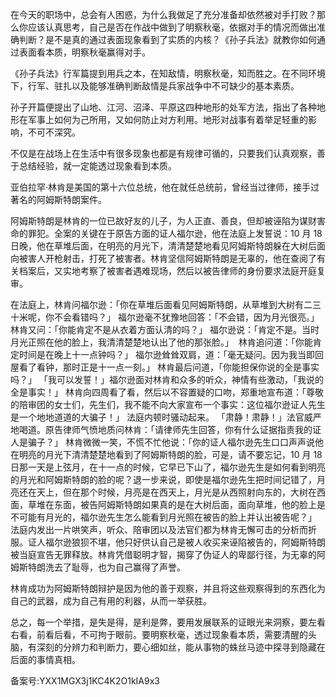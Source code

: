 在今天的职场中，总会有人困惑，为什么我做足了充分准备却依然被对手打败？那么你应该认真思考，自己是否在作战中做到了明察秋毫，依据对手的情况而做出准确判断？是不是真的通过表面现象看到了实质的内核？《孙子兵法》就教你如何通过表面看本质，明察秋毫赢得对手。

《孙子兵法》行军篇提到用兵之本，在知敌情，明察秋毫，知而胜之。在不同环境下，行军、驻扎以及能够准确判断敌情是兵家战争中不可缺少的基本素质。

孙子开篇便提出了山地、江河、沼泽、平原这四种地形的处军方法，指出了各种地形在军事上如何为己所用，又如何防止对方利用。地形对战事有着举足轻重的影响，不可不深究。

不仅是在战场上在生活中有很多现象也都是有规律可循的，只要我们认真观察，善于总结经验，就一定能透过现象看到本质。

亚伯拉罕·林肯是美国的第十六位总统，他在就任总统前，曾经当过律师，接手过著名的阿姆斯特朗案件。

阿姆斯特朗是林肯的一位已故好友的儿子，为人正直、善良，但却被诬陷为谋财害命的罪犯。全案的关键在于原告方面的证人福尔逊，他在法庭上发誓说：10 月 18 日晚，他在草堆后面，在明亮的月光下，清清楚楚地看见阿姆斯特朗躲在大树后面向被害人开枪射击，打死了被害者。林肯坚信阿姆斯特朗是无辜的，他在查阅了有关档案后，又实地考察了被害者遇难现场，然后以被告律师的身份要求法庭开庭复审。

在法庭上，林肯问福尔逊：「你在草堆后面看见阿姆斯特朗，从草堆到大树有二三十米呢，你不会看错吗？」 福尔逊毫不犹豫地回答：「不会错，因为月光很亮。」 林肯又问：「你能肯定不是从衣着方面认清的吗？」 福尔逊说：「肯定不是。当时月光正照在他的脸上，我清清楚楚地认出了他的那张脸。」  林肯追问道：「你能肯定时间是在晚上十一点钟吗？」 福尔逊耸耸双肩，道：「毫无疑问。因为我当即回屋看了看钟，那时正是十一点一刻。」 林肯最后问道，「你能担保你说的全是事实吗？」 「我可以发誓！」福尔逊面对林肯和众多的听众，神情有些激动，「我说的全是事实！」 林肯向四周看了看，然后以不容置疑的口吻，郑重地宣布道：「尊敬的陪审团的女士们，先生们，我不能不向大家宣布一个事实：这位福尔逊证人先生是一个地地道道的大骗子！」 法庭内顿时骚动起来。 「肃静！肃静！」法官威严地喝道。原告律师气愤地质问林肯：「请律师先生回答，你有什么证据指责我的证人是骗子？」 林肯微微一笑，不慌不忙他说：「你的证人福尔逊先生口口声声说他在明亮的月光下清清楚楚地看到了阿姆斯特朗的脸，可是，请不要忘记，10 月 18 日那一天是上弦月，在十一点的时候，它早已下山了，福尔逊先生是如何看到明亮的月光和阿姆斯特朗的脸的呢？退一步来说，即使是福尔逊先生把时间记错了，月亮还在天上，但在那个时候，月亮是在西天上，月光是从西照射向东的，大树在西面，草堆在东面，被告阿姆斯特朗如果真的是在大树后面，面向草堆，他的脸上是不可能有月光的，福尔逊先生怎么能看到月光照在被告的脸上并认出被告呢？」 法庭内发出一片哄笑声，听众、陪审团以及法官们都为林肯无懈可击的分析而折服。证人福尔逊狼狈不堪，他只好供认自己是被人收买来诬陷被告的，阿姆斯特朗被当庭宣告无罪释放。林肯凭借聪明才智，揭穿了伪证人的卑鄙行径，为无辜的阿姆斯特朗洗去了耻辱，也为自己赢得了声誉。

林肯成功为阿姆斯特朗辩护是因为他的善于观察，并且将这些观察得到的东西化为自己的武器，成为自己有用的利器，从而一举获胜。

总之，每一个举措，是失是得，是利是弊，要用发展联系的证眼光来洞察，要左看右看，前看后看，不可拘于眼前。要明察秋毫，透过现象看本质，需要清醒的头脑，有深刻的分辨力和判断力，要心细如丝，能从事物的蛛丝马迹中探寻到隐藏在后面的事情真相。

备案号:YXX1MGX3j1KC4K2O1kIA9x3